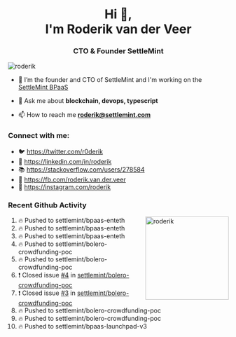 <h1 align="center">Hi 👋,<br/> I'm Roderik van der Veer</h1>
<h3 align="center">CTO & Founder SettleMint</h3>

<p align="left"> <img src="https://komarev.com/ghpvc/?username=roderik" alt="roderik" /> </p>

- 🔭 I’m the founder and CTO of SettleMint and I'm working on the [SettleMint BPaaS](https://settlemint.com)

- 💬 Ask me about **blockchain, devops, typescript**

- 📫 How to reach me **roderik@settlemint.com**



### Connect with me:

- 🐦 https://twitter.com/r0derik
- 🏢 https://linkedin.com/in/roderik
- 📚 https://stackoverflow.com/users/278584
- 🙊 https://fb.com/roderik.van.der.veer
- 📸 https://instagram.com/roderik

### Recent Github Activity
<img src="https://github-readme-stats.vercel.app/api?username=roderik&show_icons=true&count_private=true" alt="roderik" align="right" height="190" />

<!--START_SECTION:activity-->
1. 🔥 Pushed to settlemint/bpaas-enteth
2. 🔥 Pushed to settlemint/bpaas-enteth
3. 🔥 Pushed to settlemint/bpaas-enteth
4. 🔥 Pushed to settlemint/bolero-crowdfunding-poc
5. 🔥 Pushed to settlemint/bolero-crowdfunding-poc
6. ❗️ Closed issue [#4](https://github.com/settlemint/bolero-crowdfunding-poc/issues/4) in [settlemint/bolero-crowdfunding-poc](https://github.com/settlemint/bolero-crowdfunding-poc)
7. ❗️ Closed issue [#3](https://github.com/settlemint/bolero-crowdfunding-poc/issues/3) in [settlemint/bolero-crowdfunding-poc](https://github.com/settlemint/bolero-crowdfunding-poc)
8. 🔥 Pushed to settlemint/bolero-crowdfunding-poc
9. 🔥 Pushed to settlemint/bolero-crowdfunding-poc
10. 🔥 Pushed to settlemint/bpaas-launchpad-v3
<!--END_SECTION:activity-->